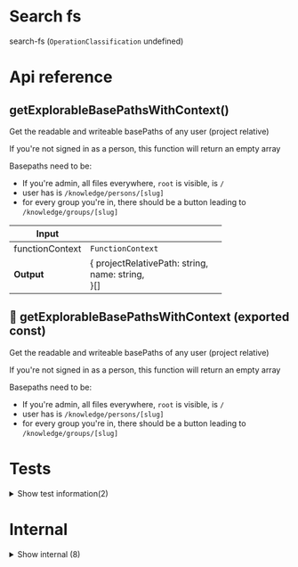 # Search fs

search-fs (`OperationClassification` undefined)



# Api reference

## getExplorableBasePathsWithContext()

Get the readable and writeable basePaths of any user (project relative)

If you're not signed in as a person, this function will return an empty array

Basepaths need to be:

- If you're admin, all files everywhere, `root` is visible, is `/`
- user has is `/knowledge/persons/[slug]`
- for every group you're in, there should be a button leading to `/knowledge/groups/[slug]`


| Input      |    |    |
| ---------- | -- | -- |
| functionContext | `FunctionContext` |  |
| **Output** | { projectRelativePath: string, <br />name: string, <br /> }[]   |    |



## 📄 getExplorableBasePathsWithContext (exported const)

Get the readable and writeable basePaths of any user (project relative)

If you're not signed in as a person, this function will return an empty array

Basepaths need to be:

- If you're admin, all files everywhere, `root` is visible, is `/`
- user has is `/knowledge/persons/[slug]`
- for every group you're in, there should be a button leading to `/knowledge/groups/[slug]`

# Tests

<details><summary>Show test information(2)</summary>
    
  # test()




| Input      |    |    |
| ---------- | -- | -- |
| - | | |
| **Output** |    |    |



## 📄 test (unexported const)

  </details>

# Internal

<details><summary>Show internal (8)</summary>
    
  # getAllSearchResultsWithContext()

Searches filepaths, then links to any `ui-web` that has this file available as a page, or VSCode.

For this we need to get the `MarkdownReaderPage` and other pages that are available in ui's and see the files they are linked to.

I want to be able to:

- search functions, interfaces, variables
- search operations
- search markdown files, anywhere
- search db-ui models

TODO: Think about other things needed for the search, like LLM queries


| Input      |    |    |
| ---------- | -- | -- |
| functionContext | `FunctionContext` |  |,| query | string |  |
| **Output** |    |    |



## getExplorableDbModels()

| Input      |    |    |
| ---------- | -- | -- |
| query | string |  |,| groupSlugs | string[] |  |
| **Output** |    |    |



## getExplorableFilesWithContext()

Gets explorable file collections...


| Input      |    |    |
| ---------- | -- | -- |
| functionContext | `FunctionContext` |  |,| query (optional) | string |  |
| **Output** |    |    |



## getFunctions()

| Input      |    |    |
| ---------- | -- | -- |
| query | string |  |,| groupSlugs | string[] |  |
| **Output** |    |    |



## 📄 getAllSearchResultsWithContext (exported const)

Searches filepaths, then links to any `ui-web` that has this file available as a page, or VSCode.

For this we need to get the `MarkdownReaderPage` and other pages that are available in ui's and see the files they are linked to.

I want to be able to:

- search functions, interfaces, variables
- search operations
- search markdown files, anywhere
- search db-ui models

TODO: Think about other things needed for the search, like LLM queries


## 📄 getExplorableDbModels (exported const)

## 📄 getExplorableFilesWithContext (exported const)

Gets explorable file collections...


## 📄 getFunctions (exported const)

  </details>

